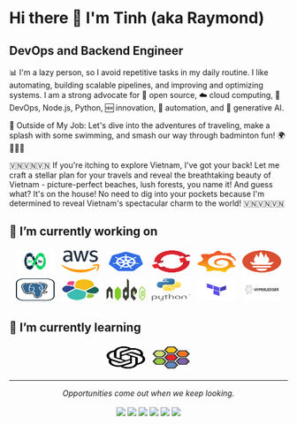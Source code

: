 # Hi there 👋 I'm Tinh (aka Raymond)

## DevOps and Backend Engineer

📊 I'm a lazy person, so I avoid repetitive tasks in my daily routine. I like automating, building scalable pipelines, and improving and optimizing systems. I am a strong advocate for 📜 open source, ☁️ cloud computing, 🚀 DevOps, Node.js, Python, 🆕 innovation, 🤖 automation, and 🧠 generative AI.

<p>
🧳 Outside of My Job: Let's dive into the adventures of traveling, make a splash with some swimming, and smash our way through badminton fun! 🌍🏊‍♂️🏸
</p>
<p>
🇻🇳🇻🇳🇻🇳 If you're itching to explore Vietnam, I've got your back! Let me craft a stellar plan for your travels and reveal the breathtaking beauty of Vietnam - picture-perfect beaches, lush forests, you name it! And guess what? It's on the house! No need to dig into your pockets because I'm determined to reveal Vietnam's spectacular charm to the world! 🇻🇳🇻🇳🇻🇳
</p>

## 🔭 I’m currently working on

<p align="center">
 <img title="DevOps" alt="Devops" src="https://raw.githubusercontent.com/tinhtq/tinhtq/main/assets/devops.svg" width="70" height="40" style="vertical-align:down; margin:4px"/>
  <img title="AWS" alt="AWS" src="https://raw.githubusercontent.com/tinhtq/tinhtq/main/assets/aws.svg" width="70" height="40" style="vertical-align:down; margin:4px"/>
  <img title="Kubernetes" alt="Kubernetes" src="https://raw.githubusercontent.com/tinhtq/tinhtq/main/assets/kubernetes.svg" width="70" height="40" style="vertical-align:down; margin:4px"/>
  <img title="OpenShift" alt="OpenShift" src="https://raw.githubusercontent.com/tinhtq/tinhtq/main/assets/openshift.svg" width="70" height="40" style="vertical-align:down; margin:4px"/>
  <img title="Grafana" alt="Grafana" src="https://raw.githubusercontent.com/tinhtq/tinhtq/main/assets/grafana.svg" width="70" height="40" style="vertical-align:down; margin:4px"/>
  <img title="Prometheus" alt="Prometheus" src="https://raw.githubusercontent.com/tinhtq/tinhtq/main/assets/prometheus.svg" width="70" height="40" style="vertical-align:down; margin:4px"/>
  <img title="Postgresql" alt="Postgresql" src="https://raw.githubusercontent.com/tinhtq/tinhtq/main/assets/postgresql.svg" width="70" height="40" style="vertical-align:down; margin:4px"/>
    <img title="ElasticSearch" alt="ElasticSearch" src="https://raw.githubusercontent.com/tinhtq/tinhtq/main/assets/elasticsearch.svg" width="70" height="40" style="vertical-align:down; margin:4px"/>
<img title="NodeJS" alt="NodeJS" src="https://raw.githubusercontent.com/tinhtq/tinhtq/main/assets/nodejs.svg" width="70" height="40" style="vertical-align:down; margin:4px"/>
<img title="Python" alt="Python" src="https://raw.githubusercontent.com/tinhtq/tinhtq/main/assets/python.svg" width="70" height="40" style="vertical-align:down; margin:4px"/>
<img title="Terraform" alt="Terraform" src="https://raw.githubusercontent.com/tinhtq/tinhtq/main/assets/terraform.svg" width="70" height="40" style="vertical-align:down; margin:4px"/>
<img title="Hyperledger" alt="Hyperledger" src="https://raw.githubusercontent.com/tinhtq/tinhtq/main/assets/hyperledger.svg" width="70" height="40" style="vertical-align:down; margin:4px"/>
</p>

## 🌱 I’m currently learning

<p align="center">
<img title="OpenAI" alt="OpenAI" src="https://raw.githubusercontent.com/tinhtq/tinhtq/main/assets/openai.svg" width="70" height="40" style="vertical-align:down; margin:4px"/>
<img title="Cilium" alt="Cilium" src="https://raw.githubusercontent.com/tinhtq/tinhtq/main/assets/cilium.svg" width="70" height="40" style="vertical-align:down; margin:4px"/>
</p>

<hr>
<p align="center">
   <i>Opportunities come out when we keep looking.</i>
   <br>
<br>
<a target="_blank" href="https://tinhtq.github.io/"><img src="https://img.shields.io/badge/Portfolio-FF5722?style=for-the-badge&logo=todoist&logoColor=white"></img></a> 
<a target="_blank" href="https://www.linkedin.com/in/tqt1997/"><img src="https://img.shields.io/badge/-LinkedIn-0077B5?style=for-the-badge&logo=Linkedin&logoColor=white"></img></a>
<a target="_blank" href="mailto:truongquangtinh1997@gmail.com"><img src="https://img.shields.io/badge/-Gmail-D14836?style=for-the-badge&logo=Gmail&logoColor=white"></img></a>
<a target="_blank" href="https://medium.com/@tinhtq97"><img src="https://img.shields.io/badge/-Medium-12100E?style=for-the-badge&logo=Medium&logoColor=white"></img></a>
<a target="_blank" href="https://www.upwork.com/freelancers/~0108648bf0792fe462"><img src="https://img.shields.io/badge/UpWork-6FDA44?style=for-the-badge&logo=Upwork&logoColor=white"></img></a>
<a target="_blank" href="https://www.credly.com/users/tinhtq"><img src="https://img.shields.io/badge/-Credly-FF6B00?style=for-the-badge&logo=credly&logoColor=white"></img></a>

<br>
</p>
